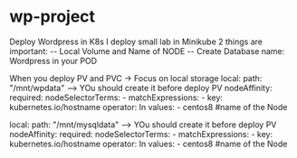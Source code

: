 # wp-project
Deploy Wordpress in K8s
I deploy small lab in Minikube
2 things are important: 
-- Local Volume and  Name of NODE
-- Create Database name: Wordpress in your POD

When you deploy PV and PVC -> Focus on local storage
local:
    path: "/mnt/wpdata" --> YOu should create it before deploy PV
  nodeAffinity:
    required:
      nodeSelectorTerms:
      - matchExpressions:
        - key: kubernetes.io/hostname
          operator: In
          values:
          - centos8 #name of the Node
                    
          
 local:
    path: "/mnt/mysqldata" --> YOu should create it before deploy PV
  nodeAffinity:
    required:
      nodeSelectorTerms:
      - matchExpressions:
        - key: kubernetes.io/hostname
          operator: In
          values:
          - centos8 #name of the Node
